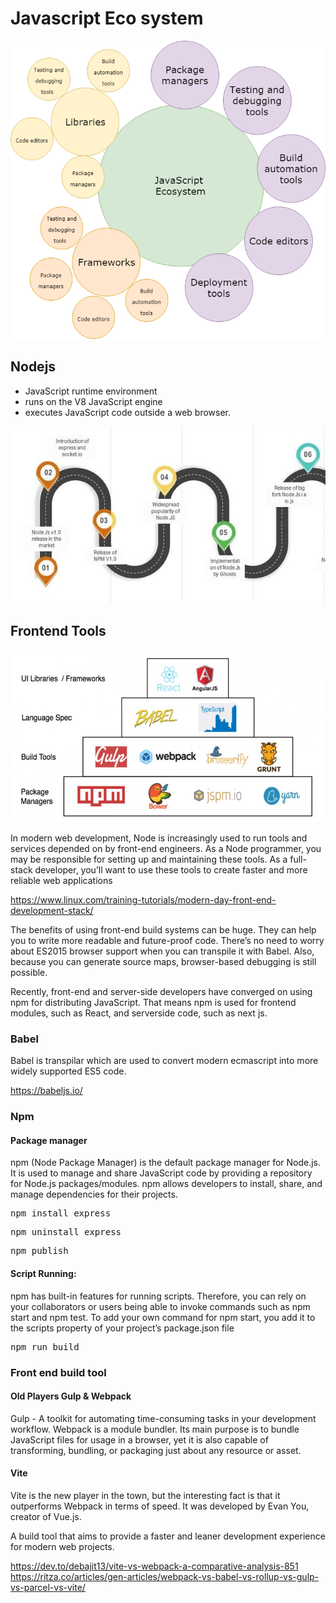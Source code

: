 # Javascript Eco system #

![Alt Text](asset/javascript.png)


## Nodejs ##

- JavaScript runtime environment
- runs on the V8 JavaScript engine
- executes JavaScript code outside a web browser.

![Alt Text](asset/node.jpg)

## Frontend Tools ##

![Alt Text](asset/eco.jpg)

In modern web development, Node is increasingly used to run tools and services
depended on by front-end engineers. As a Node programmer, you may be responsible
for setting up and maintaining these tools. As a full-stack developer, you’ll want to use
these tools to create faster and more reliable web applications

https://www.linux.com/training-tutorials/modern-day-front-end-development-stack/

The benefits of using front-end build systems can be huge. They can help you to write
more readable and future-proof code. There’s no need to worry about ES2015 browser
support when you can transpile it with Babel. Also, because you can generate source
maps, browser-based debugging is still possible.


Recently, front-end and server-side developers have converged on using npm for
distributing JavaScript. That means npm is used for frontend modules, such as React,
and serverside code, such as next js.

### Babel ###
Babel is transpilar which are used to convert modern ecmascript  into more widely supported ES5 code.

https://babeljs.io/

### Npm ###
#### Package manager ###
npm (Node Package Manager) is the default package manager for Node.js. It is used to manage and share JavaScript code by providing a repository for Node.js packages/modules. npm allows developers to install, share, and manage dependencies for their projects.

<pre>npm install express </pre>
<pre>npm uninstall express </pre>
<pre>npm publish </pre>

#### Script Running: ####
npm has built-in features for running scripts. Therefore, you can rely on your collaborators or users being able to invoke commands such as npm
start and npm test. To add your own command for npm start, you add it to the scripts property of your project’s package.json file

<pre>npm run build </pre>

### Front end build tool  ###

#### Old Players Gulp & Webpack #### 
Gulp - A toolkit for automating time-consuming tasks in your development workflow.
Webpack is a module bundler. Its main purpose is to bundle JavaScript files for usage in a browser, yet it is also capable of transforming, bundling, or packaging just about any resource or asset.


#### Vite ####
Vite is the new player in the town, but the interesting fact is that it outperforms Webpack in terms of speed. It was developed by Evan You, creator of Vue.js.

A build tool that aims to provide a faster and leaner development experience for modern web projects.

https://dev.to/debajit13/vite-vs-webpack-a-comparative-analysis-851
https://ritza.co/articles/gen-articles/webpack-vs-babel-vs-rollup-vs-gulp-vs-parcel-vs-vite/